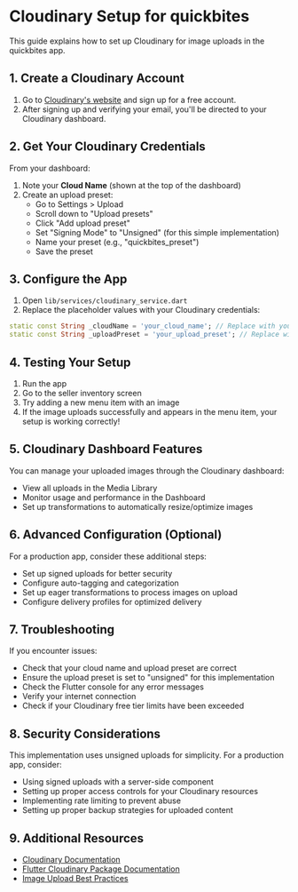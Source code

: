 # Cloudinary Setup for quickbites 

This guide explains how to set up Cloudinary for image uploads in the quickbites  app.

## 1. Create a Cloudinary Account

1. Go to [Cloudinary's website](https://cloudinary.com/) and sign up for a free account.
2. After signing up and verifying your email, you'll be directed to your Cloudinary dashboard.

## 2. Get Your Cloudinary Credentials

From your dashboard:

1. Note your **Cloud Name** (shown at the top of the dashboard)
2. Create an upload preset:
   - Go to Settings > Upload
   - Scroll down to "Upload presets"
   - Click "Add upload preset"
   - Set "Signing Mode" to "Unsigned" (for this simple implementation)
   - Name your preset (e.g., "quickbites_preset")
   - Save the preset

## 3. Configure the App

1. Open `lib/services/cloudinary_service.dart`
2. Replace the placeholder values with your Cloudinary credentials:

```dart
static const String _cloudName = 'your_cloud_name'; // Replace with your cloud name
static const String _uploadPreset = 'your_upload_preset'; // Replace with your upload preset name
```

## 4. Testing Your Setup

1. Run the app
2. Go to the seller inventory screen
3. Try adding a new menu item with an image
4. If the image uploads successfully and appears in the menu item, your setup is working correctly!

## 5. Cloudinary Dashboard Features

You can manage your uploaded images through the Cloudinary dashboard:

- View all uploads in the Media Library
- Monitor usage and performance in the Dashboard
- Set up transformations to automatically resize/optimize images

## 6. Advanced Configuration (Optional)

For a production app, consider these additional steps:

- Set up signed uploads for better security
- Configure auto-tagging and categorization
- Set up eager transformations to process images on upload
- Configure delivery profiles for optimized delivery

## 7. Troubleshooting

If you encounter issues:

- Check that your cloud name and upload preset are correct
- Ensure the upload preset is set to "unsigned" for this implementation
- Check the Flutter console for any error messages
- Verify your internet connection
- Check if your Cloudinary free tier limits have been exceeded

## 8. Security Considerations

This implementation uses unsigned uploads for simplicity. For a production app, consider:

- Using signed uploads with a server-side component
- Setting up proper access controls for your Cloudinary resources
- Implementing rate limiting to prevent abuse
- Setting up proper backup strategies for uploaded content

## 9. Additional Resources

- [Cloudinary Documentation](https://cloudinary.com/documentation)
- [Flutter Cloudinary Package Documentation](https://pub.dev/packages/cloudinary_public)
- [Image Upload Best Practices](https://cloudinary.com/documentation/upload_images) 